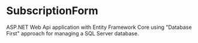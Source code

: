 # SubscriptionForm

ASP.NET Web Api application with Entity Framework Core using "Database First" approach for managing a SQL Server database.
